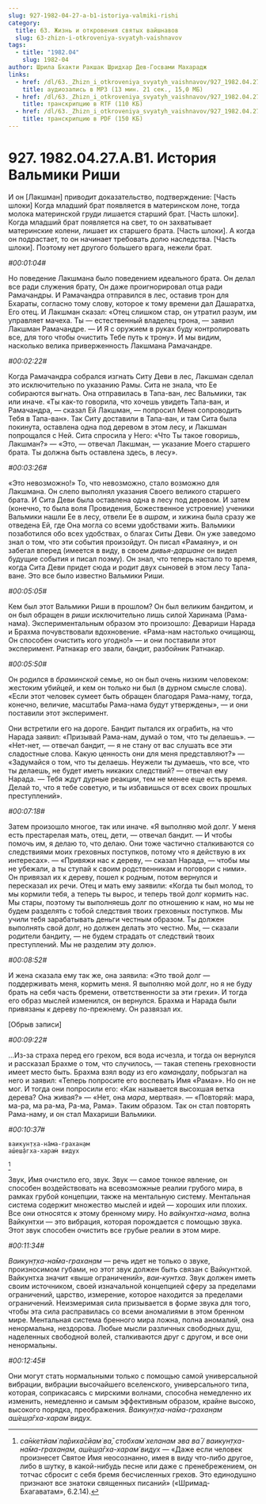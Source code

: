 ```yaml
---
slug: 927-1982-04-27-a-b1-istoriya-valmiki-rishi
category:
  title: 63. Жизнь и откровения святых вайшнавов
  slug: 63-zhizn-i-otkroveniya-svyatyh-vaishnavov
tags:
  - title: "1982.04"
    slug: 1982-04
author: Шрила Бхакти Ракшак Шридхар Дев-Госвами Махарадж
links:
  - href: /dl/63._Zhizn_i_otkroveniya_svyatyh_vaishnavov/927_1982.04.27.A.B1_SridharMj_Istorija_Valmiki_Rishi.mp3
    title: аудиозапись в MP3 (13 мин. 21 сек., 15,0 МБ)
  - href: /dl/63._Zhizn_i_otkroveniya_svyatyh_vaishnavov/927_1982.04.27.A.B1_SridharMj_Istorija_Valmiki_Rishi.rtf
    title: транскрипцию в RTF (110 КБ)
  - href: /dl/63._Zhizn_i_otkroveniya_svyatyh_vaishnavov/927_1982.04.27.A.B1_SridharMj_Istorija_Valmiki_Rishi.pdf
    title: транскрипцию в PDF (150 КБ)
---
```


# 927. 1982.04.27.A.B1. История Вальмики Риши

И он [Лакшман] приводит доказательство, подтверждение: [Часть шлоки] Когда младший брат появляется в материнском лоне, тогда молока материнской груди лишается старший брат. [Часть шлоки]. Когда младший брат появляется на свет, то он захватывает материнские колени, лишает их старшего брата. [Часть шлоки]. А когда он подрастает, то он начинает требовать долю наследства. [Часть шлоки]. Поэтому нет другого большего врага, нежели брат.

*#00:01:04#*

Но поведение Лакшмана было поведением идеального брата. Он делал все ради служения брату, Он даже проигнорировал отца ради Рамачандры. И Рамачандра отправился в лес, оставив трон для Бхараты, согласно тому слову, которое к тому времени дал Дашаратха, Его отец. И Лакшман сказал: «Отец слишком стар, он утратил разум, им управляет мачеха. Ты — естественный владелец трона, — заявил Лакшман Рамачандре. — И Я с оружием в руках буду контролировать все, для того чтобы очистить Тебе путь к трону». И мы видим, насколько велика приверженность Лакшмана Рамачандре.

*#00:02:22#*

Когда Рамачандра собрался изгнать Ситу Деви в лес, Лакшман сделал это исключительно по указанию Рамы. Сита не знала, что Ее собираются выгнать. Она отправилась в Тапа-ван, лес Вальмики, так или иначе. «Ты как-то говорила, что хочешь увидеть Тапа-ван, и Рамачандра, — сказал Ей Лакшман, — попросил Меня сопроводить Тебя в Тапа-ван». Так Ситу доставили в Тапа-ван, и там Сита была покинута, оставлена одна под деревом в этом лесу, и Лакшман попрощался с Ней. Сита спросила у Него: «Что Ты такое говоришь, Лакшман?» — «Это, — отвечал Лакшман, — указание Моего старшего брата. Ты должна быть оставлена здесь, в лесу».

*#00:03:26#*

«Это невозможно!» То, что невозможно, стало возможно для Лакшмана. Он слепо выполнял указания Своего великого старшего брата. И Сита Деви была оставлена одна в лесу под деревом. И затем (конечно, то была воля Провидения, Божественное устроение) ученики Вальмики нашли Ее в лесу, отвели Ее в *ашрам*, и хижина была сразу же отведена Ей, где Она могла со всеми удобствами жить. Вальмики позаботился обо всех удобствах, о благах Ситы Деви. Он уже заведомо знал о том, что эти события произойдут. Он писал «Рамаяну», и он забегал вперед (имеется в виду, в своем *дивья-даршане* он видел будущие события и писал поэму). Он знал, что теперь настало то время, когда Сита Деви придет сюда и родит двух сыновей в этом лесу Тапа-ване. Это все было известно Вальмики Риши.

*#00:05:05#*

Кем был этот Вальмики Риши в прошлом? Он был великим бандитом, и он был обращен в *риши* исключительно лишь силой Харинама (Рама-нама). Экспериментальным образом это произошло: Девариши Нарада и Брахма почувствовали вдохновение. «Рама-нам настолько очищающ, Он способен очистить кого угодно!» — и они поставили этот эксперимент. Ратнакар его звали, бандит, разбойник Ратнакар.

*#00:05:50#*

Он родился в *браминской* семье, но он был очень низким человеком: жестоким убийцей, и кем он только ни был (в дурном смысле слова). «Если этот человек сумеет быть обращен благодаря Рама-наму, тогда, конечно, величие, масштабы Рама-нама будут утверждены», — и они поставили этот эксперимент.

Они встретили его на дороге. Бандит пытался их ограбить, на что Нарада заявил: «Призывай Рама-нам, думай о том, что ты делаешь». — «Нет-нет, — отвечал бандит, — я не стану от вас слушать все эти сладостные слова. Какую ценность они для меня представляют?» — «Задумайся о том, что ты делаешь. Неужели ты думаешь, что все, что ты делаешь, не будет иметь никаких следствий? — отвечал ему Нарада. — Тебя ждут дурные реакции, тем не менее еще есть время. Делай то, что я тебе советую, и ты избавишься от всех своих прошлых преступлений».

*#00:07:18#*

Затем произошло многое, так или иначе. «Я выполняю мой долг. У меня есть престарелая мать, отец, дети, — отвечал бандит. — И чтобы помочь им, я делаю то, что делаю. Они тоже частично сталкиваются со следствиями моих греховных поступков, потому что я действую в их интересах». — «Привяжи нас к дереву, — сказал Нарада, — чтобы мы не убежали, а ты ступай к своим родственникам и поговори с ними». Он привязал их к дереву, пошел к родным, потом вернулся и пересказал их речи. Отец и мать ему заявили: «Когда ты был молод, то мы кормили тебя, а теперь ты вырос, и теперь твой долг кормить нас. Мы стары, поэтому ты выполняешь долг по отношению к нам, но мы не будем разделять с тобой следствия твоих греховных поступков. Мы учили тебя зарабатывать деньги честным образом. Ты должен выполнять свой долг, но должен делать это честно. Мы, — сказали родители бандиту, — не будем страдать от следствий твоих преступлений. Мы не разделим эту долю».

*#00:08:52#*

И жена сказала ему так же, она заявила: «Это твой долг — поддерживать меня, кормить меня. Я выполняю мой долг, но я не буду брать на себя часть бремени, ответственности за эти грехи». И тогда его образ мыслей изменился, он вернулся. Брахма и Нарада были привязаны к дереву по-прежнему. Он развязал их.

[Обрыв записи]

*#00:09:22#*

…Из-за страха перед его грехом, вся вода исчезла, и тогда он вернулся и рассказал Брахме о том, что случилось, — такая степень греховности имеет место быть. Брахма взял воду из его *камандалу*, побрызгал на него и заявил: «Теперь попросите его воспевать Имя «Рама»». Но он не мог. И тогда они попросили его: «Как называется высохшая ветка дерева? Она живая?» — «Нет, она *мара*, мертвая». — «Повторяй: мара, ма-ра, ма ра-ма, Ра-ма, Рама». Таким образом. Так он стал повторять Рама-наму, и он стал Махариши Вальмики.

*#00:10:37#*

    ваикун̣т̣ха-на̄ма-грахан̣ам
    аш́еш̣а̄гха-харам̇ видух
[^_ftn1]

Звук, Имя очистило его, звук. Звук — самое тонкое явление, он способен воздействовать на всевозможные реалии грубого мира, в рамках грубой концепции, также на ментальную систему. Ментальная система содержит множество мыслей и идей — хороших или плохих. Все они относятся к этому бренному миру. Но *вайкунтха-нама*, волна Вайкунтхи — это вибрация, которая порождается с помощью звука. Этот звук способен очистить все грубые реалии в этом мире.

*#00:11:34#*

*Ваикун̣т̣ха-на̄ма-грахан̣ам* — речь идет не только о звуке, произносимом губами, но этот звук должен быть связан с Вайкунтхой. Вайкунтха значит «выше ограничений», *ваи-кунтха*. Звук должен иметь своим источником, своей изначальной концепцией сферу за пределами ограничений, царство, измерение, которое находится за пределами ограничений. Неизмеримая сила призывается в форме звука для того, чтобы эта сила расправилась со всеми аномалиями в этом бренном мире. Ментальная система бренного мира ложна, полна аномалий, она ненормальна, нездорова. Любые мысли различных свободных душ, наделенных свободной волей, сталкиваются друг с другом, и все они ненормальны.

*#00:12:45#*

Они могут стать нормальными только с помощью самой универсальной вибрации, вибрации высочайшего вселенского, универсального типа, которая, соприкасаясь с мирскими волнами, способна немедленно их изменить, немедленно и самым эффективным образом, крайне высоко, высокого порядка, преображения. *Ваикун̣т̣ха-на̄ма-грахан̣ам аш́еш̣а̄гха-харам̇ видух.*



[^_ftn1]: *са̄н̇кетйам̇ па̄риха̄сйам̇ ва̄, стобхам̇ хеланам эва ва̄ / ваикун̣т̣ха-на̄ма-грахан̣ам, аш́еш̣а̄гха-харам̇ видух* — «Даже если человек произнесет Святое Имя неосознанно, имея в виду что-либо другое, либо в шутку, в какой-нибудь песне или даже с пренебрежением, он тотчас сбросит с себя бремя бесчисленных грехов. Это единодушно признают все знатоки священных писаний» («Шримад-Бхагаватам», 6.2.14).

